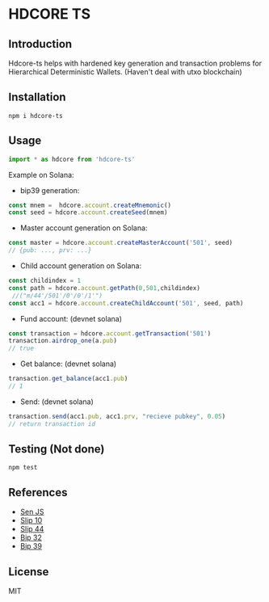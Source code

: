 # HDCORE TS


## Introduction
Hdcore-ts helps with hardened key generation and transaction problems for Hierarchical Deterministic Wallets.
(Haven't deal with utxo blockchain)

## Installation

```shell
npm i hdcore-ts
```

## Usage
```ts
import * as hdcore from 'hdcore-ts'
```

Example on Solana: 
+ bip39 generation: 
```ts
const mnem =  hdcore.account.createMnemonic()
const seed = hdcore.account.createSeed(mnem)
```

+ Master account generation on Solana: 
```ts
const master = hdcore.account.createMasterAccount('501', seed)      
// {pub: ..., prv: ...}
```

+ Child account generation on Solana: 
```ts
const childindex = 1
const path = hdcore.account.getPath(0,501,childindex)                       
 //("m/44'/501'/0'/0'/1'")
const acc1 = hdcore.account.createChildAccount('501', seed, path)
```

+ Fund account: (devnet solana) 
```ts
const transaction = hdcore.account.getTransaction('501')
transaction.airdrop_one(a.pub)                                      
// true
```

+ Get balance: (devnet solana)
```ts
transaction.get_balance(acc1.pub)                                   
// 1
```

+ Send: (devnet solana)
```ts
transaction.send(acc1.pub, acc1.prv, "recieve pubkey", 0.05)   
// return transaction id
```


## Testing (Not done)

```shell
npm test
```

## References
- [Sen JS](https://github.com/DescartesNetwork/sen-js)
- [Slip 10](https://github.com/satoshilabs/slips/blob/master/slip-0010.md)
- [Slip 44](https://github.com/satoshilabs/slips/blob/master/slip-0044.md)
- [Bip 32](https://github.com/bitcoin/bips/blob/master/bip-0032.mediawiki)
- [Bip 39](https://github.com/bitcoin/bips/blob/master/bip-0039.mediawiki)
  

## License

MIT
